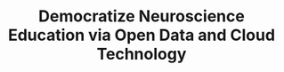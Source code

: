 ---
agency: Midwest Big Data Innovation Hub Community Development and Engagement Project Seed Funding
awardeeName: Franco Delogu
coPDPI:
- Franco  Pestilli
piFirstName: Franco
piLastName: Delogu
startDate: 01/31/2021
title: Democratize Neuroscience Education via Open Data and Cloud Technology
---